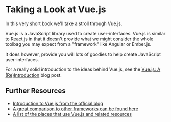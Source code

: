 # Taking a Look at Vue.js

In this very short book we'll take a stroll through Vue.js.

Vue.js is a JavaScript library used to create user-interfaces. Vue.js is similar to React.js in that it doesn't provide what we might consider the whole toolbag you may expect from a "framework" like Angular or Ember.js.

It does however, provide you will lots of goodies to help create JavaScript user-interfaces.

For a really solid introduction to the ideas behind Vue.js, see the [Vue.js: A (Re)Introduction](http://blog.evanyou.me/2015/10/25/vuejs-re-introduction/) blog post.

## Further Resources

- [Introduction to Vue.js from the official blog](http://blog.evanyou.me/2015/10/25/vuejs-re-introduction/)
- [A great comparison to other frameworks can be found here](http://vuejs.org/guide/comparison.html)
- [A list of the places that use Vue.js and related resources](https://github.com/vuejs/awesome-vue#projects-using-vuejs)